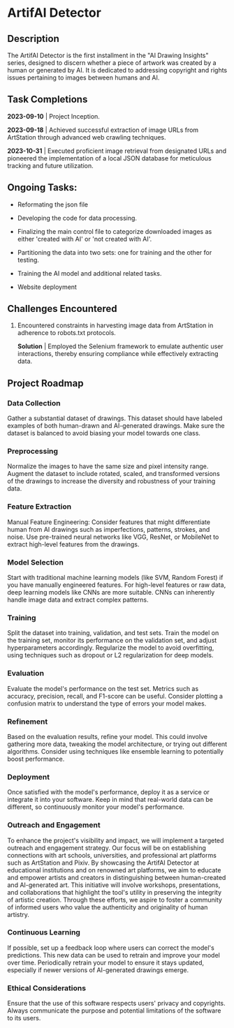 # ArtifAI Detector

## Description
The ArtifAI Detector is the first installment in the "AI Drawing Insights" series, designed to discern whether a piece of artwork was created by a human or generated by AI. It is dedicated to addressing copyright and rights issues pertaining to images between humans and AI.


## Task Completions

**2023-09-10** | Project Inception.

**2023-09-18** | Achieved successful extraction of image URLs from ArtStation through advanced web crawling techniques.

**2023-10-31** | Executed proficient image retrieval from designated URLs and pioneered the implementation of a local JSON database for meticulous tracking and future utilization.


## Ongoing Tasks:

* Reformating the json file

* Developing the code for data processing.

* Finalizing the main control file to categorize downloaded images as either 'created with AI' or 'not created with AI'.

* Partitioning the data into two sets: one for training and the other for testing.

* Training the AI model and additional related tasks.

* Website deployment


## Challenges Encountered

1. Encountered constraints in harvesting image data from ArtStation in adherence to robots.txt protocols.

    **Solution** | Employed the Selenium framework to emulate authentic user interactions, thereby ensuring compliance while effectively extracting data.


## Project Roadmap

### Data Collection
Gather a substantial dataset of drawings. This dataset should have labeled examples of both human-drawn and AI-generated drawings.
Make sure the dataset is balanced to avoid biasing your model towards one class.

### Preprocessing
Normalize the images to have the same size and pixel intensity range.
Augment the dataset to include rotated, scaled, and transformed versions of the drawings to increase the diversity and robustness of your training data.

### Feature Extraction
Manual Feature Engineering: Consider features that might differentiate human from AI drawings such as imperfections, patterns, strokes, and noise.
Use pre-trained neural networks like VGG, ResNet, or MobileNet to extract high-level features from the drawings.

### Model Selection
Start with traditional machine learning models (like SVM, Random Forest) if you have manually engineered features.
For high-level features or raw data, deep learning models like CNNs are more suitable. CNNs can inherently handle image data and extract complex patterns.

### Training
Split the dataset into training, validation, and test sets.
Train the model on the training set, monitor its performance on the validation set, and adjust hyperparameters accordingly.
Regularize the model to avoid overfitting, using techniques such as dropout or L2 regularization for deep models.

### Evaluation
Evaluate the model's performance on the test set. Metrics such as accuracy, precision, recall, and F1-score can be useful.
Consider plotting a confusion matrix to understand the type of errors your model makes.

### Refinement
Based on the evaluation results, refine your model. This could involve gathering more data, tweaking the model architecture, or trying out different algorithms.
Consider using techniques like ensemble learning to potentially boost performance.

### Deployment
Once satisfied with the model's performance, deploy it as a service or integrate it into your software.
Keep in mind that real-world data can be different, so continuously monitor your model's performance.

### Outreach and Engagement
To enhance the project's visibility and impact, we will implement a targeted outreach and engagement strategy. Our focus will be on establishing connections with art schools, universities, and professional art platforms such as ArtStation and Pixiv. By showcasing the ArtifAI Detector at educational institutions and on renowned art platforms, we aim to educate and empower artists and creators in distinguishing between human-created and AI-generated art. This initiative will involve workshops, presentations, and collaborations that highlight the tool's utility in preserving the integrity of artistic creation. Through these efforts, we aspire to foster a community of informed users who value the authenticity and originality of human artistry.

### Continuous Learning
If possible, set up a feedback loop where users can correct the model's predictions. This new data can be used to retrain and improve your model over time.
Periodically retrain your model to ensure it stays updated, especially if newer versions of AI-generated drawings emerge.

### Ethical Considerations
Ensure that the use of this software respects users' privacy and copyrights.
Always communicate the purpose and potential limitations of the software to its users.
